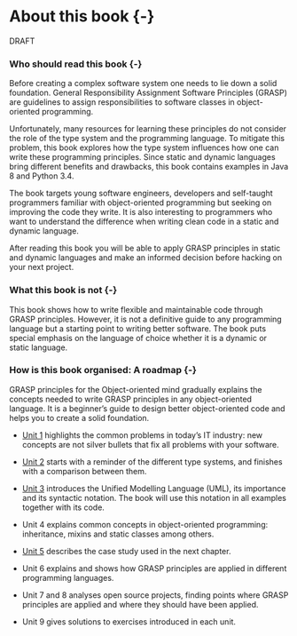 # About this book {-}

<div id="watermark">DRAFT</div>

### Who should read this book {-}

<p class="para"><span class="dropcaps">B</span>efore creating a complex software system one
needs to lie down a solid foundation. General Responsibility Assignment Software Principles
(GRASP) are guidelines to assign responsibilities to software classes in object-oriented
programming.</p>

Unfortunately, many resources for learning these principles do not consider the role of the
type system and the programming language. To mitigate this problem, this book explores how the
type system influences how one can write these programming principles. Since static and dynamic
languages bring different benefits and drawbacks, this book contains examples in Java 8 and
Python 3.4.

The book targets young software engineers, developers and self-taught programmers familiar with
object-oriented programming but seeking on improving the code they write. It is also
interesting to programmers who want to understand the difference when writing clean code in a
static and dynamic language.

After reading this book you will be able to apply GRASP principles in static and dynamic
languages and make an informed decision before hacking on your next project.

### What this book is not {-}

This book shows how to write flexible and maintainable code through GRASP principles.
However, it is not a definitive guide to any programming language but a starting point to
writing better software. The book puts special emphasis on the language of choice whether it is
a dynamic or static language.

### How is this book organised: A roadmap {-}

GRASP principles for the Object-oriented mind gradually explains the concepts needed to write
GRASP principles in any object-oriented language. It is a beginner’s guide to design better
object-oriented code and helps you to create a solid foundation.

* [Unit 1](WEB/grasp-principles/introduction/)
highlights the common problems in today’s IT industry: new concepts are not
silver bullets that fix all problems with your software.

* [Unit 2](WEB/grasp-principles/type-systems/)
starts with a reminder of the different type systems, and finishes with
a comparison between them.

* [Unit 3](WEB/grasp-principles/recap/) introduces the Unified Modelling Language (UML),
its importance and its syntactic notation. The book will use this notation in all examples
together with its code.

* Unit 4 explains common concepts in object-oriented programming: inheritance, mixins and static classes among others.

* [Unit 5](WEB/grasp-principles/case-study/) describes the case study used in the next chapter.

* Unit 6 explains and shows how GRASP principles are applied in different programming languages.

* Unit 7 and 8 analyses open source projects, finding points where GRASP principles are applied and where they should have been applied.

* Unit 9 gives solutions to exercises introduced in each unit.
